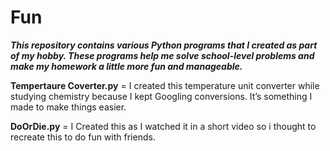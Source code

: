 # Fun
***This repository contains various Python programs that I created as part of my hobby. These programs help me solve school-level problems and make my homework a little more fun and manageable.***

**Tempertaure Coverter.py** = I created this temperature unit converter while studying chemistry because I kept Googling conversions. It’s something I made to make things easier.

**DoOrDie.py** = I Created this as I watched it in a short video so i thought to recreate this to do fun with friends.
